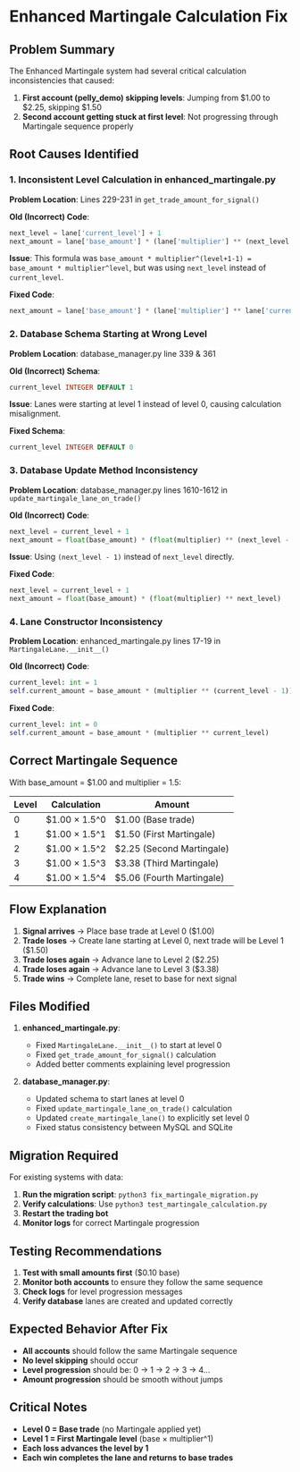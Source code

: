 # Enhanced Martingale Calculation Fix

## Problem Summary

The Enhanced Martingale system had several critical calculation inconsistencies that caused:

1. **First account (pelly_demo) skipping levels**: Jumping from $1.00 to $2.25, skipping $1.50
2. **Second account getting stuck at first level**: Not progressing through Martingale sequence properly

## Root Causes Identified

### 1. Inconsistent Level Calculation in enhanced_martingale.py

**Problem Location**: Lines 229-231 in `get_trade_amount_for_signal()`

**Old (Incorrect) Code**:

```python
next_level = lane['current_level'] + 1
next_amount = lane['base_amount'] * (lane['multiplier'] ** (next_level - 1))
```

**Issue**: This formula was `base_amount * multiplier^(level+1-1) = base_amount * multiplier^level`, but was using `next_level` instead of `current_level`.

**Fixed Code**:

```python
next_amount = lane['base_amount'] * (lane['multiplier'] ** lane['current_level'])
```

### 2. Database Schema Starting at Wrong Level

**Problem Location**: database_manager.py line 339 & 361

**Old (Incorrect) Schema**:

```sql
current_level INTEGER DEFAULT 1
```

**Issue**: Lanes were starting at level 1 instead of level 0, causing calculation misalignment.

**Fixed Schema**:

```sql
current_level INTEGER DEFAULT 0
```

### 3. Database Update Method Inconsistency

**Problem Location**: database_manager.py lines 1610-1612 in `update_martingale_lane_on_trade()`

**Old (Incorrect) Code**:

```python
next_level = current_level + 1
next_amount = float(base_amount) * (float(multiplier) ** (next_level - 1))
```

**Issue**: Using `(next_level - 1)` instead of `next_level` directly.

**Fixed Code**:

```python
next_level = current_level + 1
next_amount = float(base_amount) * (float(multiplier) ** next_level)
```

### 4. Lane Constructor Inconsistency

**Problem Location**: enhanced_martingale.py lines 17-19 in `MartingaleLane.__init__()`

**Old (Incorrect) Code**:

```python
current_level: int = 1
self.current_amount = base_amount * (multiplier ** (current_level - 1))
```

**Fixed Code**:

```python
current_level: int = 0
self.current_amount = base_amount * (multiplier ** current_level)
```

## Correct Martingale Sequence

With base_amount = $1.00 and multiplier = 1.5:

| Level | Calculation   | Amount                    |
| ----- | ------------- | ------------------------- |
| 0     | $1.00 × 1.5^0 | $1.00 (Base trade)        |
| 1     | $1.00 × 1.5^1 | $1.50 (First Martingale)  |
| 2     | $1.00 × 1.5^2 | $2.25 (Second Martingale) |
| 3     | $1.00 × 1.5^3 | $3.38 (Third Martingale)  |
| 4     | $1.00 × 1.5^4 | $5.06 (Fourth Martingale) |

## Flow Explanation

1. **Signal arrives** → Place base trade at Level 0 ($1.00)
2. **Trade loses** → Create lane starting at Level 0, next trade will be Level 1 ($1.50)
3. **Trade loses again** → Advance lane to Level 2 ($2.25)
4. **Trade loses again** → Advance lane to Level 3 ($3.38)
5. **Trade wins** → Complete lane, reset to base for next signal

## Files Modified

1. **enhanced_martingale.py**:

   - Fixed `MartingaleLane.__init__()` to start at level 0
   - Fixed `get_trade_amount_for_signal()` calculation
   - Added better comments explaining level progression

2. **database_manager.py**:
   - Updated schema to start lanes at level 0
   - Fixed `update_martingale_lane_on_trade()` calculation
   - Updated `create_martingale_lane()` to explicitly set level 0
   - Fixed status consistency between MySQL and SQLite

## Migration Required

For existing systems with data:

1. **Run the migration script**: `python3 fix_martingale_migration.py`
2. **Verify calculations**: Use `python3 test_martingale_calculation.py`
3. **Restart the trading bot**
4. **Monitor logs** for correct Martingale progression

## Testing Recommendations

1. **Test with small amounts first** ($0.10 base)
2. **Monitor both accounts** to ensure they follow the same sequence
3. **Check logs** for level progression messages
4. **Verify database** lanes are created and updated correctly

## Expected Behavior After Fix

- **All accounts** should follow the same Martingale sequence
- **No level skipping** should occur
- **Level progression** should be: 0 → 1 → 2 → 3 → 4...
- **Amount progression** should be smooth without jumps

## Critical Notes

- **Level 0 = Base trade** (no Martingale applied yet)
- **Level 1 = First Martingale level** (base × multiplier^1)
- **Each loss advances the level by 1**
- **Each win completes the lane and returns to base trades**
